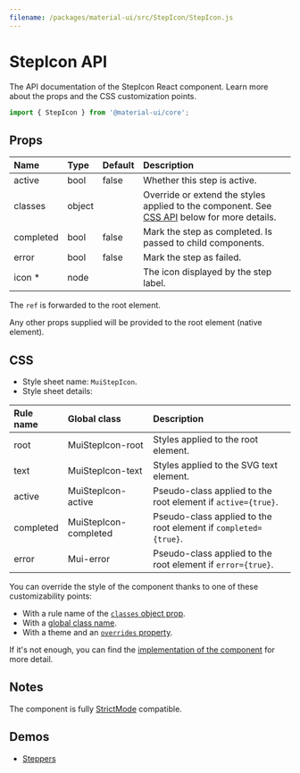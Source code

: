 ```yaml
---
filename: /packages/material-ui/src/StepIcon/StepIcon.js
---
```


<!--- This documentation is automatically generated, do not try to edit it. -->

# StepIcon API

<p class="description">The API documentation of the StepIcon React component. Learn more about the props and the CSS customization points.</p>

```js
import { StepIcon } from '@material-ui/core';
```



## Props

| Name | Type | Default | Description |
|:-----|:-----|:--------|:------------|
| <span class="prop-name">active</span> | <span class="prop-type">bool</span> | <span class="prop-default">false</span> | Whether this step is active. |
| <span class="prop-name">classes</span> | <span class="prop-type">object</span> |  | Override or extend the styles applied to the component. See [CSS API](#css) below for more details. |
| <span class="prop-name">completed</span> | <span class="prop-type">bool</span> | <span class="prop-default">false</span> | Mark the step as completed. Is passed to child components. |
| <span class="prop-name">error</span> | <span class="prop-type">bool</span> | <span class="prop-default">false</span> | Mark the step as failed. |
| <span class="prop-name required">icon&nbsp;*</span> | <span class="prop-type">node</span> |  | The icon displayed by the step label. |

The `ref` is forwarded to the root element.

Any other props supplied will be provided to the root element (native element).

## CSS

- Style sheet name: `MuiStepIcon`.
- Style sheet details:

| Rule name | Global class | Description |
|:-----|:-------------|:------------|
| <span class="prop-name">root</span> | <span class="prop-name">MuiStepIcon-root</span> | Styles applied to the root element.
| <span class="prop-name">text</span> | <span class="prop-name">MuiStepIcon-text</span> | Styles applied to the SVG text element.
| <span class="prop-name">active</span> | <span class="prop-name">MuiStepIcon-active</span> | Pseudo-class applied to the root element if `active={true}`.
| <span class="prop-name">completed</span> | <span class="prop-name">MuiStepIcon-completed</span> | Pseudo-class applied to the root element if `completed={true}`.
| <span class="prop-name">error</span> | <span class="prop-name">Mui-error</span> | Pseudo-class applied to the root element if `error={true}`.

You can override the style of the component thanks to one of these customizability points:

- With a rule name of the [`classes` object prop](/customization/components/#overriding-styles-with-classes).
- With a [global class name](/customization/components/#overriding-styles-with-global-class-names).
- With a theme and an [`overrides` property](/customization/globals/#css).

If it's not enough, you can find the [implementation of the component](https://github.com/mui-org/material-ui/blob/master/packages/material-ui/src/StepIcon/StepIcon.js) for more detail.

## Notes

The component is fully [StrictMode](https://reactjs.org/docs/strict-mode.html) compatible.

## Demos

- [Steppers](/components/steppers/)

